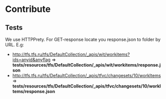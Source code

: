 # Contribute
## Tests
We use HTTPPrety. For GET-response locate you response.json to folder by URL. E.g:
- http://tfs.tfs.ru/tfs/DefaultCollection/_apis/wit/workitems?ids=anyid&anyflag => **tests/resources/tfs/DefaultCollection/_apis/wit/workitems/response.json**
- http://tfs.tfs.ru/tfs/DefaultCollection/_apis/tfvc/changesets/10/workItems => **tests/resources/tfs/DefaultCollection/_apis/tfvc/changesets/10/workItems/response.json**
